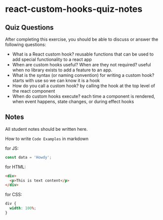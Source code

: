 # react-custom-hooks-quiz-notes

## Quiz Questions

After completing this exercise, you should be able to discuss or answer the following questions:

- What is a React custom hook?
  reusable functions that can be used to add special functionality to a react app
- When are custom hooks useful? When are they not required?
  useful when no library exists to add a feature to an app.
- What is the syntax (or naming convention) for writing a custom hook?
  starts with use so we can know it is a hook
- How do you call a custom hook?
  by calling the hook at the top level of the react component
- When do custom hooks execute?
  each time a component is rendered, when event happens, state changes, or during effect hooks

## Notes

All student notes should be written here.

How to write `Code Examples` in markdown

for JS:

```javascript
const data = 'Howdy';
```

for HTML:

```html
<div>
  <p>This is text content</p>
</div>
```

for CSS:

```css
div {
  width: 100%;
}
```
